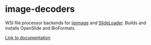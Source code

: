 # image-decoders

WSI file processor backends for [iipimage](https://github.com/camicroscope/iipImage/) and [SlideLoader](https://github.com/camicroscope/SlideLoader). Builds and installs OpenSlide and BioFormats.

[Link to documentation](https://github.com/camicroscope/image-decoders/wiki/caMicroscope-Dockerfile-structure)
